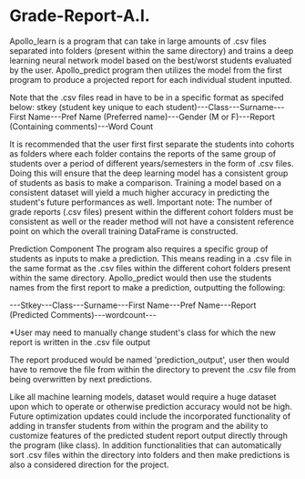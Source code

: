 # Grade-Report-A.I.
Apollo_learn is a program that can take in large amounts of .csv files separated into folders (present within the same directory) and trains a deep learning neural network model based on the best/worst students evaluated by the user. Apollo_predict program then utilizes the model from the  first program to produce a projected report for each individual student inputted.

Note that the .csv files read in have to be in a specific format as specifed below:
stkey (student key unique to each student)---Class---Surname---First Name---Pref Name (Preferred name)---Gender (M or F)---Report (Containing comments)---Word Count

It is recommended that the user first first separate the students into cohorts as folders where each folder contains the reports of the same group of students over a period of different years/semesters in the form of .csv files. Doing this will ensure that the deep learning model has a consistent group of students as basis to make a comparison. Training a model based on a consistent dataset will yield a much higher accuracy in predicting the student's future performances as well.
Important note: The number of grade reports (.csv files) present within the different cohort folders must be consistent as well or the reader method will not have a consistent reference point on which the overall training DataFrame is constructed.


Prediction Component
The program also requires a specific group of students as inputs to make a prediction. This means reading in a .csv file in the same format as the .csv files within the different cohort folders present within the same directory. Apollo_predict would then use the students names from the first report to make a prediction, outputting the following:

---Stkey---Class---Surname---First Name---Pref Name---Report (Predicted Comments)---wordcount---

*User may need to manually change student's class for which the new report is written in the .csv file output

The report produced would be named 'prediction_output', user then would have to remove the file from within the directory to prevent the .csv file from being overwritten by next predictions.


Like all machine learning models, dataset would require a huge dataset upon which to operate or otherwise prediction accuracy would not be high. Future optimization updates could include the incorporated functionality of adding in transfer students from within the program and the ability to customize features of the predicted student report output directly through the program (like class). In addition functionalities that can automatically sort .csv files within the directory into folders and then make predictions is also a considered direction for the project. 
